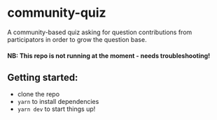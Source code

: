 # community-quiz

A community-based quiz asking for question contributions from participators in order to grow the question base.

#### NB: This repo is not running at the moment - needs troubleshooting! 

## Getting started:
- clone the repo
- `yarn` to install dependencies
- `yarn dev` to start things up!
